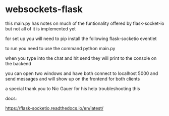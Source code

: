 # websockets-flask
this main.py has notes on much of the funtionality offered by flask-socket-io but not all of it is implemented yet

for set up you will need to pip install the following flask-socketio eventlet


to run you need to use the command python main.py


when you type into the chat and hit send they will print to the console on the backend 

you can open two windows and have both connect to localhost 5000 and send messages and will show up on the frontend for both clients 



a special thank you to Nic Gauer for his help troubleshooting this



docs:

https://flask-socketio.readthedocs.io/en/latest/
